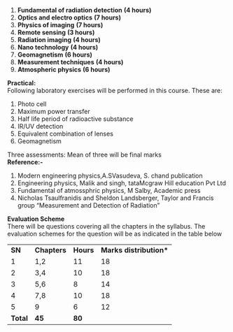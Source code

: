 1. **Fundamental of radiation detection** **(4 hours)**
2. **Optics and electro optics** **(7 hours)**
3. **Physics of imaging** **(7 hours)**
4. **Remote sensing** **(3 hours)**
5. **Radiation imaging** **(4 hours)**
6. **Nano technology** **(4 hours)**
7. **Geomagnetism** **(6 hours)**
8. **Measurement techniques** **(4 hours)**
9. **Atmospheric physics** **(6 hours)**

**Practical:**  
Following laboratory exercises will be performed in this course. These are:

1. Photo cell
2. Maximum power transfer
3. Half life period of radioactive substance
4. IR/UV detection
5. Equivalent combination of lenses
6. Geomagnetism

Three assessments: Mean of three will be final marks  
**Reference:-**

1. Modern engineering physics,A.SVasudeva, S. chand publication
2. Engineering physics, Malik and singh, tataMcgraw Hill education Pvt Ltd
3. Fundamental of atmossphric physics, M Salby, Academic press
4. Nicholas Tsaulfranidis and Sheldon Landsberger, Taylor and Francis group “Measurement and Detection of Radiation”

**Evaluation Scheme**  
There will be questions covering all the chapters in the syllabus. The evaluation schemes for the question will be as indicated in the table below

|           |              |           |                          |
| --------- | ------------ | --------- | ------------------------ |
| **SN**    | **Chapters** | **Hours** | **Marks distribution\*** |
| 1         | 1,2          | 11        | 18                       |
| 2         | 3,4          | 10        | 18                       |
| 3         | 5,6          | 8         | 14                       |
| 4         | 7,8          | 10        | 18                       |
| 5         | 9            | 6         | 12                       |
| **Total** | **45**       | **80**    |

